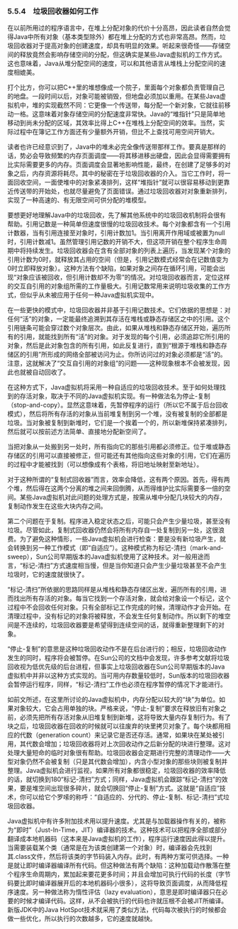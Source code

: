 ### 5.5.4　垃圾回收器如何工作

在以前所用过的程序语言中，在堆上分配对象的代价十分高昂，因此读者自然会觉得Java中所有对象（基本类型除外）都在堆上分配的方式也非常高昂。然而，垃圾回收器对于提高对象的创建速度，却具有明显的效果。听起来很奇怪——存储空间的释放竟然会影响存储空间的分配，但这确实是某些Java虚拟机的工作方式。这也意味着，Java从堆分配空间的速度，可以和其他语言从堆栈上分配空间的速度相媲美。

打个比方，你可以把C++里的堆想像成一个院子，里面每个对象都负责管理自己的地盘。一段时间以后，对象可能被销毁，但地盘必须加以重用。在某些Java虚拟机中，堆的实现截然不同：它更像一个传送带，每分配一个新对象，它就往前移动一格。这意味着对象存储空间的分配速度非常快。Java的“堆指针”只是简单地移动到尚未分配的区域，其效率比得上C++在堆栈上分配空间的效率。当然，实际过程中在簿记工作方面还有少量额外开销，但比不上查找可用空间开销大。

读者也许已经意识到了，Java中的堆未必完全像传送带那样工作。要真是那样的话，势必会导致频繁的内存页面调度——将其移进移出硬盘，因此会显得需要拥有比实际需要更多的内存。页面调度会显著地影响性能，最终，在创建了足够多的对象之后，内存资源将耗尽。其中的秘密在于垃圾回收器的介入。当它工作时，将一面回收空间，一面使堆中的对象紧凑排列，这样“堆指针”就可以很容易移动到更靠近传送带的开始处，也就尽量避免了页面错误。通过垃圾回收器对对象重新排列，实现了一种高速的、有无限空间可供分配的堆模型。

要想更好地理解Java中的垃圾回收，先了解其他系统中的垃圾回收机制将会很有帮助。引用记数是一种简单但速度很慢的垃圾回收技术。每个对象都含有一个引用计数器，当有引用连接至对象时，引用计数加1。当引用离开作用域或被置为null时，引用计数减1。虽然管理引用记数的开销不大，但这项开销在整个程序生命周期中将持续发生。垃圾回收器会在含有全部对象的列表上遍历，当发现某个对象的引用计数为0时，就释放其占用的空间（但是，引用记数模式经常会在记数值变为0时立即释放对象）。这种方法有个缺陷，如果对象之间存在循环引用，可能会出现“对象应该被回收，但引用计数却不为零”的情况。对垃圾回收器而言，定位这样的交互自引用的对象组所需的工作量极大。引用记数常用来说明垃圾收集的工作方式，但似乎从未被应用于任何一种Java虚拟机实现中。

在一些更快的模式中，垃圾回收器并非基于引用记数技术。它们依据的思想是：对任何“活”的对象，一定能最终追溯到其存活在堆栈或静态存储区之中的引用。这个引用链条可能会穿过数个对象层次。由此，如果从堆栈和静态存储区开始，遍历所有的引用，就能找到所有“活”的对象。对于发现的每个引用，必须追踪它所引用的对象，然后是此对象包含的所有引用，如此反复进行，直到“根源于堆栈和静态存储区的引用”所形成的网络全部被访问为止。你所访问过的对象必须都是“活”的。注意，这就解决了“交互自引用的对象组”的问题——这种现象根本不会被发现，因此也就被自动回收了。

在这种方式下，Java虚拟机将采用一种自适应的垃圾回收技术。至于如何处理找到的存活对象，取决于不同的Java虚拟机实现。有一种做法名为停止-复制（stop-and-copy）。显然这意味着，先暂停程序的运行（所以它不属于后台回收模式），然后将所有存活的对象从当前堆复制到另一个堆，没有被复制的全部都是垃圾。当对象被复制到新堆时，它们是一个挨着一个的，所以新堆保持紧凑排列，然后就可以按前述方法简单、直接地分配新空间了。

当把对象从一处搬到另一处时，所有指向它的那些引用都必须修正。位于堆或静态存储区的引用可以直接被修正，但可能还有其他指向这些对象的引用，它们在遍历的过程中才能被找到（可以想像成有个表格，将旧地址映射至新地址）。

对于这种所谓的“复制式回收器”而言，效率会降低，这有两个原因。首先，得有两个堆，然后得在这两个分离的堆之间来回倒腾，从而得维护比实际需要多一倍的空间。某些Java虚拟机对此问题的处理方式是，按需从堆中分配几块较大的内存，复制动作发生在这些大块内存之间。

第二个问题在于复制。程序进入稳定状态之后，可能只会产生少量垃圾，甚至没有垃圾。尽管如此，复制式回收器仍然会将所有内存自一处复制到另一处，这很浪费。为了避免这种情形，一些Java虚拟机会进行检查：要是没有新垃圾产生，就会转换到另一种工作模式（即“自适应”）。这种模式称为标记-清扫（mark-and-sweep），Sun公司早期版本的Java虚拟机使用了这种技术。对一般用途而言，“标记-清扫”方式速度相当慢，但是当你知道只会产生少量垃圾甚至不会产生垃圾时，它的速度就很快了。

“标记-清扫”所依据的思路同样是从堆栈和静态存储区出发，遍历所有的引用，进而找出所有存活的对象。每当它找到一个存活对象，就会给对象设一个标记，这个过程中不会回收任何对象。只有全部标记工作完成的时候，清理动作才会开始。在清理过程中，没有标记的对象将被释放，不会发生任何复制动作。所以剩下的堆空间是不连续的，垃圾回收器要是希望得到连续空间的话，就得重新整理剩下的对象。

“停止-复制”的意思是这种垃圾回收动作不是在后台进行的；相反，垃圾回收动作发生的同时，程序将会被暂停。在Sun公司的文档中会发现，许多参考文献将垃圾回收视为低优先级的后台进程，但事实上垃圾回收器在Sun公司早期版本的Java虚拟机中并非以这种方式实现的。当可用内存数量较低时，Sun版本的垃圾回收器会暂停运行程序，同样，“标记-清扫”工作也必须在程序暂停的情况下才能进行。

如前文所述，在这里所讨论的Java虚拟机中，内存分配以较大的“块”为单位。如果对象较大，它会占用单独的块。严格来说，“停止-复制”要求在释放旧有对象之前，必须先把所有存活对象从旧堆复制到新堆，这将导致大量内存复制行为。有了块之后，垃圾回收器在回收的时候就可以往废弃的块里拷贝对象了。每个块都用相应的代数（generation count）来记录它是否还存活。通常，如果块在某处被引用，其代数会增加；垃圾回收器将对上次回收动作之后新分配的块进行整理。这对处理大量短命的临时对象很有帮助。垃圾回收器会定期进行完整的清理动作——大型对象仍然不会被复制（只是其代数会增加），内含小型对象的那些块则被复制并整理。Java虚拟机会进行监视，如果所有对象都很稳定，垃圾回收器的效率降低的话，就切换到180“标记-清扫”方式；同样，Java虚拟机会跟踪“标记-清扫”的效果，要是堆空间出现很多碎片，就会切换回“停止-复制”方式。这就是“自适应”技术，你可以给它个罗嗦的称呼：“自适应的、分代的、停止-复制、标记-清扫”式垃圾回收器。

Java虚拟机中有许多附加技术用以提升速度。尤其是与加载器操作有关的，被称为“即时”（Just-In-Time，JIT）编译器的技术。这种技术可以把程序全部或部分翻译成本地机器码（这本来是Java虚拟机的工作），程序运行速度因此得以提升。当需要装载某个类（通常是在为该类创建第一个对象）时，编译器会先找到其.class文件，然后将该类的字节码装入内存。此时，有两种方案可供选择。一种是就让即时编译器编译所有代码。但这种做法有两个缺陷：这种加载动作散落在整个程序生命周期内，累加起来要花更多时间；并且会增加可执行代码的长度（字节码要比即时编译器展开后的本地机器码小很多），这将导致页面调度，从而降低程序速度。另一种做法称为惰性评估（lazy evaluation），意思是即时编译器只在必要的时候才编译代码。这样，从不会被执行的代码也许就压根不会被JIT所编译。新版JDK中的Java HotSpot技术就采用了类似方法，代码每次被执行的时候都会做一些优化，所以执行的次数越多，它的速度就越快。